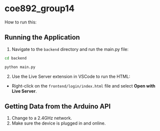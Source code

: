 # coe892_group14

How to run this:

## Running the Application

1. Navigate to the `backend` directory and run the main.py file:

```bash
cd backend
```

```bash
python main.py
```

2. Use the Live Server extension in VSCode to run the HTML:

- Right-click on the `frontend/login/index.html` file and select **Open with Live Server**.

## Getting Data from the Arduino API
1. Change to a 2.4GHz network.
2. Make sure the device is plugged in and online.
